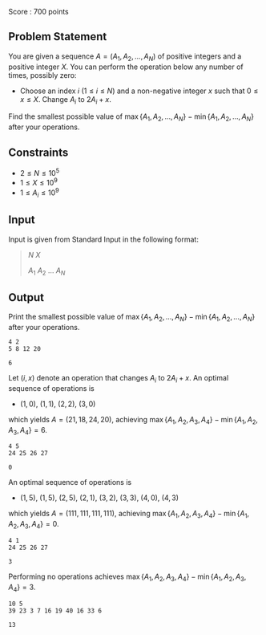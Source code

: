 Score : $700$ points

## Problem Statement

You are given a sequence $A = (A_1, A_2, \ldots, A_N)$ of positive integers and a positive integer $X$.
You can perform the operation below any number of times, possibly zero:

- Choose an index $i$ ($1\leq i\leq N$) and a non-negative integer $x$ such that $0\leq x\leq X$. Change $A_i$ to $2A_i+x$.

Find the smallest possible value of $\max\{A_1,A_2,\ldots,A_N\}-\min\{A_1,A_2,\ldots,A_N\}$ after your operations.

## Constraints

- $2\leq N\leq 10^5$
- $1\leq X\leq 10^9$
- $1\leq A_i\leq 10^9$

## Input

Input is given from Standard Input in the following format:

> $N$ $X$
> 
> $A_1$ $A_2$ $\ldots$ $A_N$

## Output

Print the smallest possible value of $\max\{A_1,A_2,\ldots,A_N\}-\min\{A_1,A_2,\ldots,A_N\}$ after your operations.

```input1
4 2
5 8 12 20
```

```output1
6
```

Let $(i, x)$ denote an operation that changes $A_i$ to $2A_i+x$. An optimal sequence of operations is

- $(1,0)$, $(1,1)$, $(2,2)$, $(3,0)$

which yields $A = (21, 18, 24, 20)$, achieving $\max\{A_1,A_2,A_3,A_4\}-\min\{A_1,A_2,A_3,A_4\} = 6$.

```input2
4 5
24 25 26 27
```

```output2
0
```

An optimal sequence of operations is

- $(1,5)$, $(1,5)$, $(2,5)$, $(2,1)$, $(3,2)$, $(3,3)$, $(4,0)$, $(4,3)$

which yields $A = (111,111,111,111)$, achieving $\max\{A_1,A_2,A_3,A_4\}-\min\{A_1,A_2,A_3,A_4\} = 0$.

```input3
4 1
24 25 26 27
```

```output3
3
```

Performing no operations achieves $\max\{A_1,A_2,A_3,A_4\}-\min\{A_1,A_2,A_3,A_4\} = 3$.

```input4
10 5
39 23 3 7 16 19 40 16 33 6
```

```output4
13
```